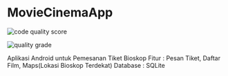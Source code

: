 # MovieCinemaApp

![code quality score](https://www.code-inspector.com/project/25471/score/svg)

![quality grade](https://www.code-inspector.com/project/25471/status/svg)


Aplikasi Android untuk Pemesanan Tiket Bioskop
Fitur : Pesan Tiket, Daftar Film, Maps(Lokasi Bioskop Terdekat)
Database : SQLite
